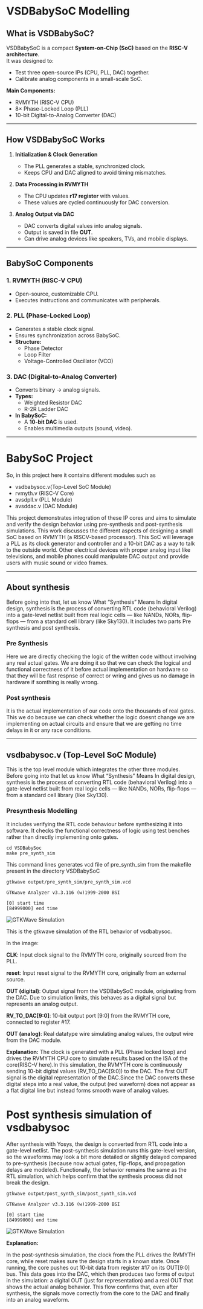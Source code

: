 # VSDBabySoC Modelling

##  What is VSDBabySoC?
VSDBabySoC is a compact **System-on-Chip (SoC)** based on the **RISC-V architecture**.  
It was designed to:
- Test three open-source IPs (CPU, PLL, DAC) together.  
- Calibrate analog components in a small-scale SoC.  

**Main Components:**
- RVMYTH (RISC-V CPU)  
- 8× Phase-Locked Loop (PLL)  
- 10-bit Digital-to-Analog Converter (DAC)  

---

##  How VSDBabySoC Works
1. **Initialization & Clock Generation**  
   - The PLL generates a stable, synchronized clock.  
   - Keeps CPU and DAC aligned to avoid timing mismatches.  

2. **Data Processing in RVMYTH**  
   - The CPU updates **r17 register** with values.  
   - These values are cycled continuously for DAC conversion.  

3. **Analog Output via DAC**  
   - DAC converts digital values into analog signals.  
   - Output is saved in file **OUT**.  
   - Can drive analog devices like speakers, TVs, and mobile displays.  

---

##  BabySoC Components

### 1. RVMYTH (RISC-V CPU)  
- Open-source, customizable CPU.  
- Executes instructions and communicates with peripherals.  

### 2. PLL (Phase-Locked Loop)  
- Generates a stable clock signal.  
- Ensures synchronization across BabySoC.  
- **Structure:**
  - Phase Detector  
  - Loop Filter  
  - Voltage-Controlled Oscillator (VCO)  

### 3. DAC (Digital-to-Analog Converter)  
- Converts binary → analog signals.  
- **Types:**
  - Weighted Resistor DAC  
  - R-2R Ladder DAC  
- **In BabySoC:**  
  - A **10-bit DAC** is used.  
  - Enables multimedia outputs (sound, video).  

---
# BabySoC Project
So, in this project here it contains different modules such as
- vsdbabysoc.v(Top-Level SoC Module)
- rvmyth.v (RISC-V Core)
- avsdpll.v (PLL Module)
- avsddac.v (DAC Module)

This project demonstrates integration of these IP cores and aims to simulate and verify the design behavior using pre-synthesis and post-synthesis simulations.
This work discusses the different aspects of designing a small SoC based on RVMYTH (a RISCV-based processor). This SoC will leverage a PLL as its clock generator and controller and a 10-bit DAC as a way to talk to the outside world. Other electrical devices with proper analog input like televisions, and mobile phones could manipulate DAC output and provide users with music sound or video frames. 

---
## About synthesis
Before going into that, let us know  What “Synthesis” Means
In digital design, synthesis is the process of converting RTL code (behavioral Verilog) into a gate-level netlist built from real logic cells — like NANDs, NORs, flip-flops — from a standard cell library (like Sky130).
It includes two parts Pre synthesis and post synthesis.
### Pre Synthesis
Here we are directly checking the logic of the written code without involving any real actual gates.
We are doing it so that we can check the logical and functional correctness of it before actual implementation on hardware so that they will be fast respnse of correct or wring and gives us no damage in hardware if somthing is really wrong.
### Post synthesis

It is the actual implementation of our code onto the thousands of real gates.
This we do because we can check whether the logic doesnt change we are implementing on actual circuits and ensure that we are getting no time delays in it or any race conditions.

---
## vsdbabysoc.v (Top-Level SoC Module)
This is the top level module which integrates the other three modules.
Before going into that let us know  What “Synthesis” Means
In digital design, synthesis is the process of converting RTL code (behavioral Verilog) into a gate-level netlist built from real logic cells — like NANDs, NORs, flip-flops — from a standard cell library (like Sky130).

### Presynthesis Modelling
It includes verifying the RTL code behaviour before synthesizing it into software. It checks the functional correctness of logic using test benches rather than directly implementing onto gates.

```
cd VSDBabySoc
make pre_synth_sim
```
This command lines generates vcd file of pre_synth_sim from the  makefile present in the directory VSDBabySoC

```
gtkwave output/pre_synth_sim/pre_synth_sim.vcd

GTKwave Analyzer v3.3.116 (w)1999-2000 BSI

[0] start time
[84999000] end time
```
![GTKWave Simulation](https://github.com/P-Venkata-Viswa-Sai/RTL-Workshop/blob/main/Week2/BabySoC%20Fundamentals%20%26%20Functional%20Modelling/Screenshot%202025-10-04%20154335.png)


This is the gtkwave simulation of the RTL behavior of vsdbabysoc.


In the image:

**CLK**: Input clock signal to the RVMYTH core, originally sourced from the PLL.

**reset**: Input reset signal to the RVMYTH core, originally from an external source.

**OUT (digital)**: Output signal from the VSDBabySoC module, originating from the DAC. Due to simulation limits, this behaves as a digital signal but represents an analog output.

**RV_TO_DAC[9:0]**: 10-bit output port [9:0] from the RVMYTH core, connected to register #17.

**OUT (analog)**: Real datatype wire simulating analog values, the output wire from the DAC module.

**Explanation:**
The clock is generated with a PLL (Phase locked loop) and drives the RVMYTH CPU core to simulate results based on the ISA of the core(RISC-V here).In this simulation, the RVMYTH core is continuously sending 10-bit digital values (RV_TO_DAC[9:0]) to the DAC. The first OUT signal is the digital representation of the DAC.Since the DAC converts these digital steps into a real value, the output (red waveform) does not appear as a flat digital line but instead forms smooth wave of analog values.

# Post synthesis simulation of vsdbabysoc

After synthesis with Yosys, the design is converted from RTL code into a gate-level netlist. The post-synthesis simulation runs this gate-level version, so the waveforms may look a bit more detailed or slightly delayed compared to pre-synthesis (because now actual gates, flip-flops, and propagation delays are modeled). Functionally, the behavior remains the same as the RTL simulation, which helps confirm that the synthesis process did not break the design.

```
gtkwave output/post_synth_sim/post_synth_sim.vcd

GTKwave Analyzer v3.3.116 (w)1999-2000 BSI

[0] start time
[84999000] end time
```
![GTKWave Simulation](https://github.com/P-Venkata-Viswa-Sai/RTL-Workshop/blob/main/Week2/BabySoC%20Fundamentals%20%26%20Functional%20Modelling/Screenshot%202025-10-04%20192300.png
 )

**Explanation:**

In the post-synthesis simulation, the clock from the PLL drives the RVMYTH core, while reset makes sure the design starts in a known state. Once running, the core pushes out 10-bit data from register #17 on its OUT[9:0] bus. This data goes into the DAC, which then produces two forms of output in the simulation: a digital OUT (just for representation) and a real OUT that shows the actual analog behavior. This flow confirms that, even after synthesis, the signals move correctly from the core to the DAC and finally into an analog waveform.



 

